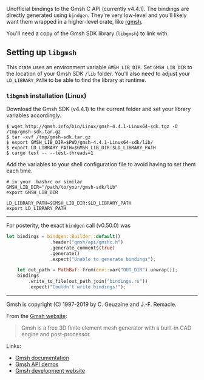 Unofficial bindings to the Gmsh C API (currently v4.4.1).
The bindings are directly generated using `bindgen`.
They're very low-level and you'll likely want them wrapped in a higher-level crate, like [rgmsh](https://crates.io/crates/rgmsh).

You'll need a copy of the Gmsh SDK library (`libgmsh`) to link with.  

## Setting up `libgmsh`
This crate uses an environment variable `GMSH_LIB_DIR`. 
Set `GMSH_LIB_DIR` to the location of your Gmsh SDK `/lib` folder. 
You'll also need to adjust your `LD_LIBRARY_PATH` to be able to find the library at runtime. 

### `libgmsh` installation (Linux)

Download the Gmsh SDK (v4.4.1) to the current folder and set your library variables accordingly.
```shell 
$ wget http://gmsh.info/bin/Linux/gmsh-4.4.1-Linux64-sdk.tgz -O /tmp/gmsh-sdk.tar.gz
$ tar -xvf /tmp/gmsh-sdk.tar.gz
$ export GMSH_LIB_DIR=$PWD/gmsh-4.4.1-Linux64-sdk/lib/
$ export LD_LIBRARY_PATH=$GMSH_LIB_DIR:$LD_LIBRARY_PATH
$ cargo test -- --test-threads=1
``` 

Add the variables to your shell configuration file to avoid having to set them each time. 
```shell
# in your .bashrc or similar 
GMSH_LIB_DIR="/path/to/your/gmsh-sdk/lib"
export GMSH_LIB_DIR

LD_LIBRARY_PATH=$GMSH_LIB_DIR:$LD_LIBRARY_PATH
export LD_LIBRARY_PATH
```

---------------------

For posterity, the exact `bindgen` call (v0.50.0) was 
```rust
let bindings = bindgen::Builder::default()
                .header("gmsh/api/gmshc.h")
                .generate_comments(true)
                .generate()
                .expect("Unable to generate bindings");

    let out_path = PathBuf::from(env::var("OUT_DIR").unwrap());
    bindings
        .write_to_file(out_path.join("bindings.rs"))
        .expect("Couldn't write bindings!");
``` 

---------------------

Gmsh is copyright (C) 1997-2019 by C. Geuzaine and J.-F. Remacle.

From the [Gmsh website](http://gmsh.info/): 
> Gmsh is a free 3D finite element mesh generator with a built-in CAD engine and post-processor.


Links: 
* [Gmsh documentation](http://gmsh.info/doc/texinfo/gmsh.html)
* [Gmsh API demos](https://gitlab.onelab.info/gmsh/gmsh/blob/master/demos/api/README.txt)
* [Gmsh development website](https://gitlab.onelab.info/gmsh/gmsh)
